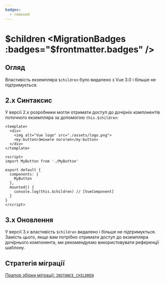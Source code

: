 ```yaml
---
badges:
  - removed
---
```


# $children <MigrationBadges :badges="$frontmatter.badges" />

## Огляд

Властивість екземпляра `$children` було видалено з Vue 3.0 і більше не підтримується.

## 2.x Синтаксис

У версії 2.x розробники могли отримати доступ до  дочірніх компонентів поточного екземпляра за допомогою `this.$children`:

```vue
<template>
  <div>
    <img alt="Vue logo" src="./assets/logo.png">
    <my-button>Змінити логотип</my-button>
  </div>
</template>

<script>
import MyButton from './MyButton'

export default {
  components: {
    MyButton
  },
  mounted() {
    console.log(this.$children) // [VueComponent]
  }
}
</script>
```

## 3.x Оновлення

У версії 3.x властивість `$children` видалено і більше не підтримується. Замість цього, якщо вам потрібно отримати доступ до екземпляра дочірнього компонента, ми рекомендуємо використовувати референції шаблону.

## Стратегія міграції

[Прапор збірки міграції: `INSTANCE_CHILDREN`](../migration-build.html#compat-configuration)
